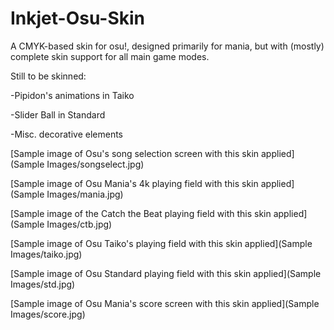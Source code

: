 # Inkjet-Osu-Skin
A CMYK-based skin for osu!, designed primarily for mania, but with (mostly) complete skin support for all main game modes.

Still to be skinned:

-Pipidon's animations in Taiko

-Slider Ball in Standard

-Misc. decorative elements

[Sample image of Osu's song selection screen with this skin applied](Sample Images/songselect.jpg)

[Sample image of Osu Mania's 4k playing field with this skin applied](Sample Images/mania.jpg)

[Sample image of the Catch the Beat playing field with this skin applied](Sample Images/ctb.jpg)

[Sample image of Osu Taiko's playing field with this skin applied](Sample Images/taiko.jpg)

[Sample image of Osu Standard playing field with this skin applied](Sample Images/std.jpg)

[Sample image of Osu Mania's score screen with this skin applied](Sample Images/score.jpg)
